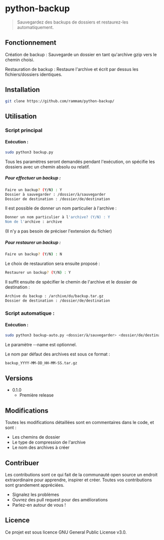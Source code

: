 # python-backup

> Sauvegardez des backups de dossiers et restaurez-les automatiquement.

## Fonctionnement

Création de backup : Sauvegarde un dossier en tant qu'archive gzip vers le chemin choisi.

Restauration de backup : Restaure l'archive et écrit par dessus les fichiers/dossiers identiques.

## Installation

```sh
git clone https://github.com/rammam/python-backup/
```

## Utilisation

### Script principal

#### Exécution :

```sh
sudo python3 backup.py
```
Tous les paramètres seront demandés pendant l'exécution, on spécifie les dossiers avec un chemin absolu ou relatif.

##### Pour effectuer un backup :

```sh
Faire un backup? (Y/N) : Y
Dossier à sauvegarder : /dossier/à/sauvegarder
Dossier de destination : /dossier/de/destination
```

Il est possible de donner un nom particulier à l'archive :

```sh
Donner un nom particulier à l'archive? (Y/N) : Y
Nom de l'archive : archive
```
(Il n'y a pas besoin de préciser l'extension du fichier)


##### Pour restaurer un backup :

```sh
Faire un backup? (Y/N) : N
```

Le choix de restauration sera ensuite proposé :

```sh
Restaurer un backup? (Y/N) : Y
```

Il suffit ensuite de spécifier le chemin de l'archive et le dossier de destination :

```sh
Archive du backup : /archive/du/backup.tar.gz
Dossier de destination : /dossier/de/destination
```

### Script automatique :

#### Exécution :

```sh
sudo python3 backup-auto.py <dossier/à/sauvegarder> <dossier/de/destination> [--name NomPersonnalisé]
```
Le paramètre --name est optionnel.

Le nom par défaut des archives est sous ce format :

```sh
backup_YYYY-MM-DD_HH-MM-SS.tar.gz
```

## Versions

* 0.1.0
    * Première release

## Modifications

Toutes les modifications détaillées sont en commentaires dans le code, et sont :

* Les chemins de dossier
* Le type de compression de l'archive
* Le nom des archives à créer

## Contribuer

Les contributions sont ce qui fait de la communauté open source un endroit extraordinaire pour apprendre, inspirer et créer. Toutes vos contributions sont grandement appréciées.

* Signalez les problèmes
* Ouvrez des pull request pour des améliorations
* Parlez-en autour de vous !

## Licence

Ce projet est sous licence GNU General Public License v3.0.

